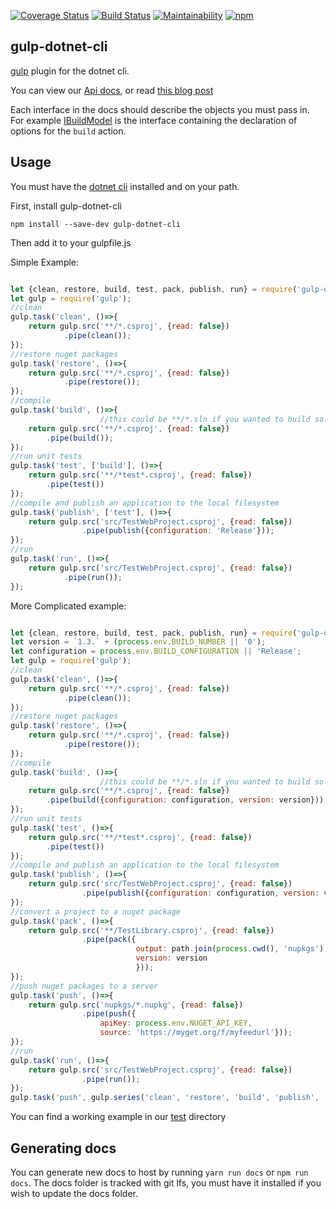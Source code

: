 [![Coverage Status](https://coveralls.io/repos/github/Janus-vistaprint/gulp-dotnet-cli/badge.svg?branch=master)](https://coveralls.io/github/Janus-vistaprint/gulp-dotnet-cli?branch=master) [![Build Status](https://travis-ci.org/Janus-vistaprint/gulp-dotnet-cli.svg?branch=master)](https://travis-ci.org/Janus-vistaprint/gulp-dotnet-cli) [![Maintainability](https://api.codeclimate.com/v1/badges/71c799200151715e1c08/maintainability)](https://codeclimate.com/github/Janus-vistaprint/gulp-dotnet-cli/maintainability) [![npm](https://img.shields.io/npm/dm/gulp-dotnet-cli.svg)](https://www.npmjs.com/package/gulp-dotnet-cli)

## gulp-dotnet-cli

[gulp](https://github.com/gulpjs/gulp) plugin for the dotnet cli. 

You can view our [Api docs](https://janus-vistaprint.github.io/gulp-dotnet-cli/), or read [this blog post](https://blog.terribledev.io/Building-dotnet-core-apps-and-packages-with-gulp/)

Each interface in the docs should describe the objects you must pass in. For example [IBuildModel](https://janus-vistaprint.github.io/gulp-dotnet-cli/interfaces/ibuildmodel.html) is the interface containing the declaration of options for the `build` action.

## Usage

You must have the [dotnet cli](http://dot.net) installed and on your path.

First, install gulp-dotnet-cli 

`npm install --save-dev gulp-dotnet-cli`

Then add it to your gulpfile.js

Simple Example:

```javascript

let {clean, restore, build, test, pack, publish, run} = require('gulp-dotnet-cli');
let gulp = require('gulp');
//clean
gulp.task('clean', ()=>{
    return gulp.src('**/*.csproj', {read: false})
            .pipe(clean());
});
//restore nuget packages
gulp.task('restore', ()=>{
    return gulp.src('**/*.csproj', {read: false})
            .pipe(restore());
});
//compile
gulp.task('build', ()=>{
                    //this could be **/*.sln if you wanted to build solutions
    return gulp.src('**/*.csproj', {read: false})
        .pipe(build());
});
//run unit tests
gulp.task('test', ['build'], ()=>{
    return gulp.src('**/*test*.csproj', {read: false})
        .pipe(test())
});
//compile and publish an application to the local filesystem
gulp.task('publish', ['test'], ()=>{
    return gulp.src('src/TestWebProject.csproj', {read: false})
                .pipe(publish({configuration: 'Release'}));
});
//run
gulp.task('run', ()=>{
    return gulp.src('src/TestWebProject.csproj', {read: false})
            .pipe(run());
});

```


More Complicated example:

```javascript

let {clean, restore, build, test, pack, publish, run} = require('gulp-dotnet-cli');
let version = `1.3.` + (process.env.BUILD_NUMBER || '0');
let configuration = process.env.BUILD_CONFIGURATION || 'Release';
let gulp = require('gulp');
//clean
gulp.task('clean', ()=>{
    return gulp.src('**/*.csproj', {read: false})
            .pipe(clean());
});
//restore nuget packages
gulp.task('restore', ()=>{
    return gulp.src('**/*.csproj', {read: false})
            .pipe(restore());
});
//compile
gulp.task('build', ()=>{
                    //this could be **/*.sln if you wanted to build solutions
    return gulp.src('**/*.csproj', {read: false})
        .pipe(build({configuration: configuration, version: version}));
});
//run unit tests
gulp.task('test', ()=>{
    return gulp.src('**/*test*.csproj', {read: false})
        .pipe(test())
});
//compile and publish an application to the local filesystem
gulp.task('publish', ()=>{
    return gulp.src('src/TestWebProject.csproj', {read: false})
                .pipe(publish({configuration: configuration, version: version}));
});
//convert a project to a nuget package
gulp.task('pack', ()=>{
    return gulp.src('**/TestLibrary.csproj', {read: false})
                .pipe(pack({
                            output: path.join(process.cwd(), 'nupkgs') , 
                            version: version
                            }));
});
//push nuget packages to a server
gulp.task('push', ()=>{
    return gulp.src('nupkgs/*.nupkg', {read: false})
                .pipe(push({
                    apiKey: process.env.NUGET_API_KEY, 
                    source: 'https://myget.org/f/myfeedurl'}));
});
//run
gulp.task('run', ()=>{
    return gulp.src('src/TestWebProject.csproj', {read: false})
                .pipe(run());
});
gulp.task('push', gulp.series('clean', 'restore', 'build', 'publish', 'pack', 'push' ))
```
You can find a working example in our [test](test/gulpfile.js) directory

## Generating docs

You can generate new docs to host by running `yarn run docs` or `npm run docs`. The docs folder is tracked with git lfs, you must have it installed if you wish to update the docs folder.
